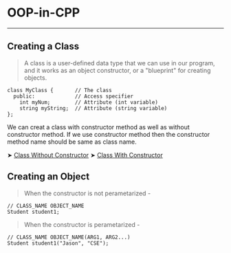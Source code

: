 # OOP-in-CPP
---

## Creating a Class
> A class is a user-defined data type that we can use in our program, and it works as an object constructor, or a "blueprint" for creating objects.

```
class MyClass {       // The class
  public:             // Access specifier
    int myNum;        // Attribute (int variable)
    string myString;  // Attribute (string variable)
};
```
We can creat a class with constructor method as well as without constructor method.
If we use constructor method then the constructor method name should be same as class name.

➤ [Class Without Constructor](https://github.com/ImtiajEmon/OOP-in-CPP/blob/main/Simple%20Class/class_without_constructor.cpp) 
➤ [Class With Constructor](https://github.com/ImtiajEmon/OOP-in-CPP/blob/main/Simple%20Class/class_with_constructor.cpp)


## Creating an Object
> When the constructor is not perametarized -
```
// CLASS_NAME OBJECT_NAME
Student student1;
```
> When the constructor is perametarized -
```
// CLASS_NAME OBJECT_NAME(ARG1, ARG2...)
Student student1("Jason", "CSE");
```


